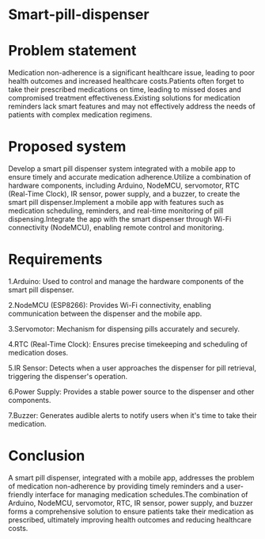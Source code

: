 # Smart-pill-dispenser

# Problem statement

Medication non-adherence is a significant healthcare issue, leading to poor health outcomes and increased healthcare costs.Patients often forget to take their prescribed medications on time, leading to missed doses and compromised treatment effectiveness.Existing solutions for medication reminders lack smart features and may not effectively address the needs of patients with complex medication regimens.

# Proposed system

Develop a smart pill dispenser system integrated with a mobile app to ensure timely and accurate medication adherence.Utilize a combination of hardware components, including Arduino, NodeMCU, servomotor, RTC (Real-Time Clock), IR sensor, power supply, and a buzzer, to create the smart pill dispenser.Implement a mobile app with features such as medication scheduling, reminders, and real-time monitoring of pill dispensing.Integrate the app with the smart dispenser through Wi-Fi connectivity (NodeMCU), enabling remote control and monitoring.

# Requirements

1.Arduino: Used to control and manage the hardware components of the smart pill dispenser.

2.NodeMCU (ESP8266): Provides Wi-Fi connectivity, enabling communication between the dispenser and the mobile app.

3.Servomotor: Mechanism for dispensing pills accurately and securely.

4.RTC (Real-Time Clock): Ensures precise timekeeping and scheduling of medication doses.

5.IR Sensor: Detects when a user approaches the dispenser for pill retrieval, triggering the dispenser's operation.

6.Power Supply: Provides a stable power source to the dispenser and other components.

7.Buzzer: Generates audible alerts to notify users when it's time to take their medication.

# Conclusion

A smart pill dispenser, integrated with a mobile app, addresses the problem of medication non-adherence by providing timely reminders and a user-friendly interface for managing medication schedules.The combination of Arduino, NodeMCU, servomotor, RTC, IR sensor, power supply, and buzzer forms a comprehensive solution to ensure patients take their medication as prescribed, ultimately improving health outcomes and reducing healthcare costs.
